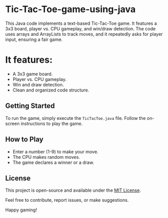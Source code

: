 # Tic-Tac-Toe-game-using-java
This Java code implements a text-based Tic-Tac-Toe game. It features a 3x3 board, player vs. CPU gameplay, and win/draw detection. The code uses arrays and ArrayLists to track moves, and it repeatedly asks for player input, ensuring a fair game.

# It features:

- A 3x3 game board.
- Player vs. CPU gameplay.
- Win and draw detection.
- Clean and organized code structure.

## Getting Started

To run the game, simply execute the `TicTacToe.java` file. Follow the on-screen instructions to play the game.

## How to Play

- Enter a number (1-9) to make your move.
- The CPU makes random moves.
- The game declares a winner or a draw.

## License

This project is open-source and available under the [MIT License](LICENSE).

Feel free to contribute, report issues, or make suggestions.

Happy gaming!

